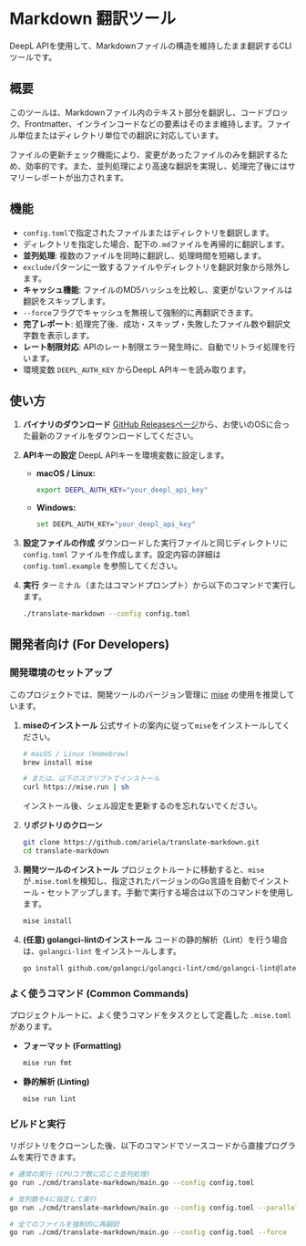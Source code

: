 # Markdown 翻訳ツール

DeepL APIを使用して、Markdownファイルの構造を維持したまま翻訳するCLIツールです。

## 概要

このツールは、Markdownファイル内のテキスト部分を翻訳し、コードブロック、Frontmatter、インラインコードなどの要素はそのまま維持します。ファイル単位またはディレクトリ単位での翻訳に対応しています。

ファイルの更新チェック機能により、変更があったファイルのみを翻訳するため、効率的です。また、並列処理により高速な翻訳を実現し、処理完了後にはサマリーレポートが出力されます。

## 機能

- `config.toml`で指定されたファイルまたはディレクトリを翻訳します。
- ディレクトリを指定した場合、配下の`.md`ファイルを再帰的に翻訳します。
- **並列処理**: 複数のファイルを同時に翻訳し、処理時間を短縮します。
- `exclude`パターンに一致するファイルやディレクトリを翻訳対象から除外します。
- **キャッシュ機能**: ファイルのMD5ハッシュを比較し、変更がないファイルは翻訳をスキップします。
- `--force`フラグでキャッシュを無視して強制的に再翻訳できます。
- **完了レポート**: 処理完了後、成功・スキップ・失敗したファイル数や翻訳文字数を表示します。
- **レート制限対応**: APIのレート制限エラー発生時に、自動でリトライ処理を行います。
- 環境変数 `DEEPL_AUTH_KEY` からDeepL APIキーを読み取ります。

## 使い方

1.  **バイナリのダウンロード**
    [GitHub Releasesページ](https://github.com/ariela/translate-markdown/releases)から、お使いのOSに合った最新のファイルをダウンロードしてください。

2.  **APIキーの設定**
    DeepL APIキーを環境変数に設定します。

    - **macOS / Linux:**
      ```sh
      export DEEPL_AUTH_KEY="your_deepl_api_key"
      ```
    - **Windows:**
      ```sh
      set DEEPL_AUTH_KEY="your_deepl_api_key"
      ```

3.  **設定ファイルの作成**
    ダウンロードした実行ファイルと同じディレクトリに `config.toml` ファイルを作成します。設定内容の詳細は `config.toml.example` を参照してください。

4.  **実行**
    ターミナル（またはコマンドプロンプト）から以下のコマンドで実行します。

    ```sh
    ./translate-markdown --config config.toml
    ```

## 開発者向け (For Developers)

### 開発環境のセットアップ

このプロジェクトでは、開発ツールのバージョン管理に [mise](https://mise.jdx.dev/) の使用を推奨しています。

1.  **miseのインストール**
    公式サイトの案内に従って`mise`をインストールしてください。
    ```sh
    # macOS / Linux (Homebrew)
    brew install mise

    # または、以下のスクリプトでインストール
    curl https://mise.run | sh
    ```
    インストール後、シェル設定を更新するのを忘れないでください。

2.  **リポジトリのクローン**
    ```sh
    git clone https://github.com/ariela/translate-markdown.git
    cd translate-markdown
    ```

3.  **開発ツールのインストール**
    プロジェクトルートに移動すると、`mise`が`.mise.toml`を検知し、指定されたバージョンのGo言語を自動でインストール・セットアップします。手動で実行する場合は以下のコマンドを使用します。
    ```sh
    mise install
    ```

4.  **(任意) golangci-lintのインストール**
    コードの静的解析（Lint）を行う場合は、`golangci-lint` をインストールします。
    ```sh
    go install github.com/golangci/golangci-lint/cmd/golangci-lint@latest
    ```

### よく使うコマンド (Common Commands)

プロジェクトルートに、よく使うコマンドをタスクとして定義した `.mise.toml` があります。

- **フォーマット (Formatting)**
  ```sh
  mise run fmt
  ```

- **静的解析 (Linting)**
  ```sh
  mise run lint
  ```

### ビルドと実行

リポジトリをクローンした後、以下のコマンドでソースコードから直接プログラムを実行できます。

```sh
# 通常の実行 (CPUコア数に応じた並列処理)
go run ./cmd/translate-markdown/main.go --config config.toml

# 並列数を4に指定して実行
go run ./cmd/translate-markdown/main.go --config config.toml --parallel 4

# 全てのファイルを強制的に再翻訳
go run ./cmd/translate-markdown/main.go --config config.toml --force
